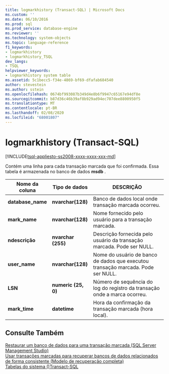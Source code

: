 ```yaml
---
title: logmarkhistory (Transact-SQL) | Microsoft Docs
ms.custom: ''
ms.date: 06/10/2016
ms.prod: sql
ms.prod_service: database-engine
ms.reviewer: ''
ms.technology: system-objects
ms.topic: language-reference
f1_keywords:
- logmarkhistory
- logmarkhistory_TSQL
dev_langs:
- TSQL
helpviewer_keywords:
- logmarkhistory system table
ms.assetid: 5c1becc5-f34e-4869-bf69-dfafab684540
author: stevestein
ms.author: sstein
ms.openlocfilehash: 0674bf993087b349d4e8b6f9947c65167e94df8e
ms.sourcegitcommit: b87d36c46b39af8b929ad94ec707dee8800950f5
ms.translationtype: MT
ms.contentlocale: pt-BR
ms.lasthandoff: 02/08/2020
ms.locfileid: "68001807"
---
```

# <a name="logmarkhistory-transact-sql"></a>logmarkhistory (Transact-SQL)
[!INCLUDE[tsql-appliesto-ss2008-xxxx-xxxx-xxx-md](../../includes/tsql-appliesto-ss2008-xxxx-xxxx-xxx-md.md)]

  Contém uma linha para cada transação marcada que foi confirmada. Essa tabela é armazenada no banco de dados **msdb** .  
  

|Nome da coluna|Tipo de dados|DESCRIÇÃO|  
|-----------------|---------------|-----------------|  
|**database_name**|**nvarchar(128)**|Banco de dados local onde transação marcada ocorreu.|  
|**mark_name**|**nvarchar(128)**|Nome fornecido pelo usuário para a transação marcada.|  
|**ndescrição**|**nvarchar (255)**|Descrição fornecida pelo usuário da transação marcada. Pode ser NULL.|  
|**user_name**|**nvarchar(128)**|Nome do usuário de banco de dados que executou transação marcada. Pode ser NULL.|  
|**LSN**|**numeric (25, 0)**|Número de sequência do log do registro da transação onde a marca ocorreu.|  
|**mark_time**|**datetime**|Hora da confirmação da transação marcada (hora local).|  
  
## <a name="see-also"></a>Consulte Também  
 [Restaurar um banco de dados para uma transação marcada &#40;SQL Server Management Studio&#41;](../../relational-databases/backup-restore/restore-a-database-to-a-marked-transaction-sql-server-management-studio.md)   
 [Usar transações marcadas para recuperar bancos de dados relacionados de forma consistente &#40;Modelo de recuperação completa&#41;](../../relational-databases/backup-restore/use-marked-transactions-to-recover-related-databases-consistently.md)   
 [Tabelas do sistema &#40;&#41;Transact-SQL](../../relational-databases/system-tables/system-tables-transact-sql.md)  
  
  
